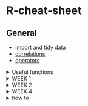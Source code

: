 # R-cheat-sheet

## General
* [import and tidy data](https://github.com/jananiravi/cheatsheets/blob/master/r/tidyverse-data-import-cheatsheet.pdfhttps://github.com/jananiravi/cheatsheets/blob/master/r/tidyverse-data-import-cheatsheet.pdf)
* [correlations](https://www.guru99.com/r-pearson-spearman-correlation.html)
* [operators](https://www.tutorialspoint.com/r/r_operators.htm)

<details><summary>Useful functions</summary>
<p>

* random
```ruby
min, max, range, summary
colSums, rowMeans etc.
is.numeric(), is.logical(), is.character(), typeof(), mode()
strsplit()
rnorm(), runif(), rbinom() #random distributions
prod() #multiply
seq(from, to, by) #create a  regularsequence
sample(x, size) #sample from a vector
rep(vector, each = 2) #repeat each element from a vector a certain number of times
setwd("C:/Users/me/Documents/PIPS") #set working directory
write.csv(InsectSprays, "InsectSprays.csv", row.names = FALSE) #save a file
```
* importing data
```ruby
fread() #library(data.table)
read.csv2() #reads a file in a table format and creates df
```
* check the structure of an object
```ruby
str()
```
* convert a logical vector to a single vector: are they all TRUE, or is any of those TRUE, respectively
```ruby
all(), any() 
```
* remove all duplicates in a vector, returning only the unique elements of a vector
```ruby
unique() 
```
* compute means of each column/row of a matrix or dataframe
```ruby
colMeans(), rowMeans() 
```
* paste() and strsplit()
```ruby
#combine string vectors
a <- paste("studentID", 1:10, sep = "_")

#use in a loop
print(paste("Dice roll no. :", counter))
print(paste("Wallet :", wallet ))

#elementwise glueing
vector1 <- c("Ana", "Tango", "Tum")
vector2 <- c("Banana", "Mango", "Yum")
combined <- paste(vector1, vector2)
[1] "Ana Banana", "Mango Tango", "Tum Yum"

#glueing into a single string
comb <- paste(vector1, collapse = "-")
[1] "Ana-Tango-Tum"

#splitting
strsplit(a, split="_")
```
* rep(x, 3) - repeat x three times
```ruby
#populate a vector fast
empty_vector <- rep(0,1000000)
for(i in 1:1000000) {empty_vector[i] <- i}

#repeat a dataframe, but use data.frame() bcs it will otherwise return a list
doubled_data <- data.frame(rep(data, 3))
```
* replace
```ruby
data_obs[data_obs < 0] = NA
data_obs <- replace(data_obs, data_obs < 0, NA)
```
* find and replace
```ruby
grep(pattern = "student", data) #find
grepl() #same but logical
gsub("find_me", "replace_with", data) #find and replace
```
* look at parts of data
```ruby
slice(gapminder, 3:nrow(gapminder)) # Look at the 3rd row to the last row
slice(gapminder, 3:n()) # Special n() command to index last element
#if you assign it to something it's like subset()
```
* choose only even numbers
```ruby
(i %% 2) == 0
```
* give error or warning
```
add <- function(x, na.rm = TRUE) {
  if(!is.numeric(x)) {
    stop("only numeric values allowed") #gives an Error message
  }
  if(sum(is.na(x)) > 0) {
    warning("NA values detected") #gives a Warning message
  }
```

</p>
</details>      

<details><summary>WEEK 1</summary>
<p>
      
## *Week 1*
### Vectors
* indexing
```ruby
x[4] # take 4th element
x[4:6] # take 4th through 6th elements
x[c(3, 5)] # take 3rd and 5th elements
x[-2] # take all elements except the 2nd element
x[x > 0] # take elements of x greater than 0
```
* logical vectors
```ruby
#let's say you have a vector with ages
#you can just put a logical argument and it will assign T / F values
ages_logic <- (ages < 44)
```
### Matrices
* creating and binding
```ruby
a <- matrix(ncol = 3, nrow = 3, 1:9) # a matrix filled with the numbers 1 through 9
b <- matrix(ncol = 6, nrow = 3, rnorm(18)) # a matrix filled with 18 normally distributed numbers
cbind(a, b) #c stands for column
cbind(b, a) # change the order of binding
rbind(m, c(1,2,3)) #r stands for row

#create random matrix
set.seed(1234)
NRows <- sample(2:200,1) #Find a random number of rows
NCols <- sample(2:200,1) #Find a random number of columns
MyArray <- matrix(data=seq(1,NRows*NCols), nrow = NRows, ncol=NCols) #Make a matrix (array)
dim(MyArray)
```
* indexing
```ruby
a[, 2] # take 2nd column
a[2, ] # take 2nd row
a[2,2] # take element at 2nd row, 2nd column
a[,-2] # remove the 2nd column
```

### Arrays
```ruby
array(1:12, dim=c(1,2,3))

#can be filled with a loop, notice the indexing
#imagine a line, a plane, a cube
exponential_array <- array(dim = c(5, 5, 100))
for (i in 1:100) {
  exp_draws <- rexp(25, rate = i)
  exponential_array[, , i] = matrix(exp_draws, nrow = 5, ncol = 5)}
```

### Lists
```ruby
#to index a list use [[ or $
v1 <-c(5,10,2,13)
l1 <-list(v1=v1, m1=n)
l1$v1

#make a list of matrices
myList <- rep(list(matrix(sample(1:10, replace=TRUE), 6, 5)), 5)
#make every matrix unique
for(i in 1:5) {myList[[i]] <- (matrix(sample(1:10, replace=TRUE), 6, 5))}
      
#change a single element in a matrix in a list
l1$m1[2,2]<-0

#lists are a popular way of returning data
t.test(1:9)
result <- t.test(1:9)
result$p.value
```

### Data frames
* turn into a data frame
```ruby
df <- data.frame()
```
* create a data frame
```ruby
data.frame(
    FirstVariable = rep(c(),5),
    SecondVariable = c()
    ThirdVariable = variable3
    )
```

</p>
</details>

<details><summary>WEEK 2</summary>
<p>

## *Week 2*
### Conditional statements
* if statements
    * make sure you include all possibilities!
    * take care of the ORDER of the statements
```ruby
#first assign variables
shot <- "missed"
jumped <- "right"
our_goals <- 1
their_goals <- 1

#create a condition: logical statement
if ((shot != jumped) & (shot != "missed")) {
  our_goals <- our_goals + 1
} else if (shot == "missed") {
  print("Coach OUTRAGED")
} else {
  our_goals <- our_goals + 0
  print("Sad sport fans.")
}
print(our_goals)
```
* it will only use the first element: add *all*
```ruby
small_numbers <- seq(0, 1, by=.001)
they_are_small <- FALSE
if (all(small_numbers > 1.1)) {
  they_are_small <- TRUE
}
```
* ifelse statements
```ruby
ifelse(conditon, if true, if false)
#condition must be a logical vector of length >=1
x <- 1:7
ifelse(x %% 2 == 0, 'even', 'odd')
```

###Explicit loops
* while loops
```ruby
#play the dice game until we broke
wallet <- 10
while(wallet > 0)
{dice <- sample(1:6, 3, replace=TRUE)
  if(length(unique(dice)) == 3)
  {wallet <- wallet + 1
  } else {
    wallet <- wallet - 3
  }
}

#create conditions for when to stop rolling the dice
#notice that all() and sort() are used
while(!all(dice == c(6,6,6)) & !all(sort(dice) == c(1,2,3))) {
  dice <- sample(1:6, 3, replace = TRUE)
  print(dice)
}
```
* for loops
```ruby
for (counter in 1:n) {body}

#if you want to replace all values in v with 0
for(i in 1:length(v))
{if(v[i] %% 2 == 0)
  {v[i] <- 0
  }
}

#use it to fill a matrix
my_matrix <- matrix(nrow = 3, ncol = 3)
for(row in 1:3)
{for(column in 1:3)
  {my_matrix[row,column] <- row * column
  }
}

#or use it to compute
my_vector <- 1:4
my_sum = 0
for(i in 1:length(my_vector)){
  my_sum <- my_sum + my_vector[i]
}
my_sum
```

### Implicit loops
* apply
```ruby
apply(X,       # Array, matrix or data frame
      MARGIN,  # 1: columns (line), 2: rows (plane), c(1, 2): rows and columns, 3: cube
      FUN, ...)# Function to be applied
```
* lapply: applies a function to a list or a vector, returning a list of the same length as the input
* sapply: applies a function to a list or a vector, returning a vector or matrix if it can, or an array
```ruby
sapply(X,   # Vector, list or expression object
       FUN, # Function to be applied
       ..., # Additional arguments to be passed to FUN
       simplify = TRUE,  # If FALSE returns a list. If "array" returns an array if possible 
       USE.NAMES = TRUE) # If TRUE and if X is a character vector, uses the names of X

sapply(1:3, function(i) {matrix(i, ncol = 3, nrow = 3)}, simplify = "array")
within_range <- function(mph, low, high){
  if(mpg>= low & mpg <= high){
    return(TRUE)
  }else {return(FALSE)}
}
index <- sapply(X=data$mpg, FUN=within_range, low = 15, high = 20)
#here we have the first arguement defined by the data we defined and we additionaly defined the other two arguements

#if you use it on a dataframe it will apply the function to each column
sapply(df, FUN = sum)
```
* mapply: can be used to apply multiple vectors at the same time
```ruby
function(arg1, arg2){if arg1 is this, do that etc.}
```
      
</p>
</details>

<details><summary>WEEK 4</summary>
<p>

## *Week 4*

### tidyverse
* the pipe: read it left to right
```ruby
#read it left to right
my_norm_data %>% abs() %>% mean(na.rm=TRUE) 

#base r pipe:
my_norm_data |> abs() |> mean(na.rm=TRUE)
```
* filter data
* mutate a variable (into a new variable)
* sort data
      * *and don't forget to use the pipe again after every line*
      * *also if you want to have the changes saved do* gapminder_new <-
```ruby
gapminder %>%
    filter(year == 2007) %>%
    mutate(lifeExpMonths = 12 * lifeExp) %>%
    arrange(desc(lifeExpMonths))
```
* summarize(): generate stats for columns in a dataset
```ruby
data %>% summarize(mean_c1 = mean(c1),
                   median_c2 = medial(c2))
data %>% summarize_all(list(mean = mean), na.rm = TRUE)
#will generate column names on its own

#cool functions to apply to each column
summarize(count = n(column)) # how many elements
                  n_distinct(column) # how many unique elements
```
* grouping
```ruby
data %>% group_by(Class) %>%
         mutate(overachievers = Grade - mean(Grade)) #will calculate mean within Class
```
* make long data
```ruby
gapminder_long <- gapminder %>%
  pivot_longer(
    lifeExp:gdpPercap, #take those three columns
    names_to = "measure", #put the names of the columns to measure variable
    values_to = "value" #put the values to value function
  )
#have the participantID column in the data but not use it in the function!
```
* make wide data
```ruby
#starting with elongated data
gapminder_tidy <- gapminder_long %>%
  pivot_wider(names_from=measure, values_from=value)

#starting with original data
 gapminder_wide <- gapminder %>%
  pivot_wider(
    names_from = year,
    values_from = c(lifeExp, pop, gdpPercap)
  )
``` 
### Cleaning and ordering data
* observe data and missing values
```ruby
summary(TPT_scores[,45:50])
dim(TPT_scores)
colSums(is.na(TPT_scores))
```
* create a new variable
```ruby
df$newvariable <- df$extra + df$group
```
* rename a variable
```ruby
colnames(df)[3] <- "New name"
```
* remove several variables
```ruby
new_df <- select(df, !(2:44))
data1 <- data1 %>% slice(3:n())
slice(data1, -(1:2)) #select which rows to drop
```
* combine data
```ruby
#when you want to join data based on a key variable
combined_df <- join(df1, df2, by = "Participant", type = "full")
type = "inner" drop all records that didn't exist in BOTH tables
type = "left" keep all records of the FIRST table, even if missing in the second
type = "full" don't drop any records

#if you have the same info with different column names in two tables
combined_df <- join(df1, df2, by="Participant", "gender" = "sex", type = "full")

#find out which records have / not have a match in the second df
df1 %>% semi_join(df2, by = "Participant")
df1 %>% anti_join(df2, by = "Participant")

#when data overlaps
combined_df <- bind_rows(list(df1, df2))
combined_df <- list(df1, df2) %>% bind_rows()
```
* choose a subset of a data frame
```ruby
subset(df, group == 1)
df[df$group == 1]
```
</p>
</details>
      
<details><summary>how to</summary>
<p>
____________________________________________________________________________________________________________________________________________

## How to use this format:

* writing a list
* is like this

## This is the second title

1. haha
2. hehe
3. hihi

```
{
  "firstName": "John",
  "lastName": "Smith",
  "age": 25
}
```

| Syntax | Description |
| ----------- | ----------- |
| Header | Title |
| Paragraph | Text |

[title](https://www.example.com)
  
- [x] Write the press release
- [ ] Update the website
- [ ] Contact the media

~~The world is flat.~~

**bold text**

*italicized text*

==highlight==

<mark>highlight</mark>
      
</p>
</details>
